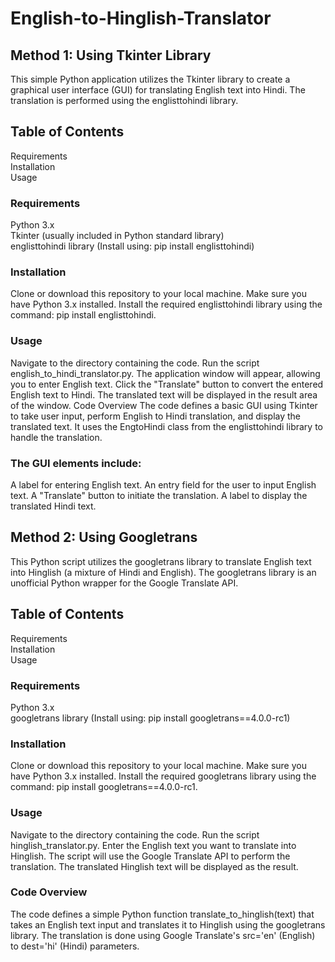 # English-to-Hinglish-Translator

## Method 1: Using Tkinter Library
This simple Python application utilizes the Tkinter library to create a graphical user interface (GUI) for translating English text into Hindi. The translation is performed using the englisttohindi library.

## Table of Contents
Requirements                                                                                          
Installation                                                                                                                                            
Usage

### Requirements
Python 3.x                                                                                                                     
Tkinter (usually included in Python standard library)                                                                               
englisttohindi library (Install using: pip install englisttohindi)

### Installation
Clone or download this repository to your local machine.
Make sure you have Python 3.x installed.
Install the required englisttohindi library using the command: pip install englisttohindi.

### Usage
Navigate to the directory containing the code.
Run the script english_to_hindi_translator.py.
The application window will appear, allowing you to enter English text.
Click the "Translate" button to convert the entered English text to Hindi.
The translated text will be displayed in the result area of the window.
Code Overview
The code defines a basic GUI using Tkinter to take user input, perform English to Hindi translation, and display the translated text. It uses the EngtoHindi class from the englisttohindi library to handle the translation.

### The GUI elements include:
A label for entering English text.
An entry field for the user to input English text.
A "Translate" button to initiate the translation.
A label to display the translated Hindi text.

## Method 2: Using Googletrans
This Python script utilizes the googletrans library to translate English text into Hinglish (a mixture of Hindi and English). The googletrans library is an unofficial Python wrapper for the Google Translate API.

## Table of Contents
Requirements                                                                                          
Installation                                                                                                                                            
Usage

### Requirements
Python 3.x                                                                                                                                     
googletrans library (Install using: pip install googletrans==4.0.0-rc1)

### Installation
Clone or download this repository to your local machine.
Make sure you have Python 3.x installed.
Install the required googletrans library using the command: pip install googletrans==4.0.0-rc1.

### Usage
Navigate to the directory containing the code.
Run the script hinglish_translator.py.
Enter the English text you want to translate into Hinglish.
The script will use the Google Translate API to perform the translation.
The translated Hinglish text will be displayed as the result.

### Code Overview
The code defines a simple Python function translate_to_hinglish(text) that takes an English text input and translates it to Hinglish using the googletrans library. The translation is done using Google Translate's src='en' (English) to dest='hi' (Hindi) parameters.
